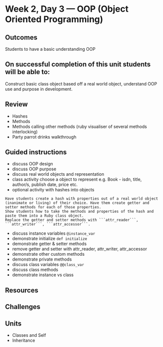 # Week 2, Day 3 — OOP (Object Oriented Programming)
## Outcomes
Students to have a basic understanding OOP

## On successful completion of this unit students will be able to:
Construct basic class object based off a real world object, understand OOP use and purpose in development.

<!-- ## Things we need to go back to
- more methods for strings and arrays
- particularly pushing and popping, and shifting
- map, select, etc -->

## Review
- Hashes
- Methods
- Methods calling other methods (ruby visualiser of several methods interlocking)
- Party parrot drinks walkthrough

## Guided instructions
- discuss OOP design
- discuss OOP purpose
- discuss real world objects and representation
- class activity choose a object to represent
e.g. Book - isdn, title, author/s, publish date, price etc.
- optional activity with hashes into objects
```
Have students create a hash with properties out of a real world object (inanimate or living) of their choice. Have them create getter and setter methods for each of those properties.
Show students how to take the methods and properties of the hash and paste them into a Ruby class object.
Replace the getter and setter methods with ```attr_reader```, ```attr_writer```, ```attr_accessor```.
``` 
- discuss instance variables ```@instance_var```
- demonstrate initialize ```def initialize```
- demonstrate getter & setter methods
- remove getter and setter with attr_reader, attr_writer, attr_accessor
- demonstrate other custom methods
- demonstrate private methods
- discuss class variables ```@@class_var```
- discuss class methods
- demonstrate instance vs class

## Resources

## Challenges

## Units
- Classes and Self
- Inheritance